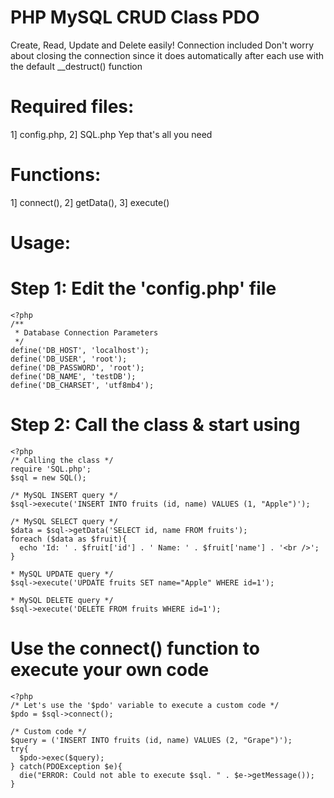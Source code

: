 # PHP MySQL CRUD Class PDO
  Create, Read, Update and Delete easily!
  Connection included
  Don't worry about closing the connection since it does automatically after each use with the default __destruct() function
  
# Required files:
  1] config.php, 
  2] SQL.php 
  Yep that's all you need

# Functions:
  1] connect(), 
  2] getData(), 
  3] execute()

# Usage:

  # Step 1: Edit the 'config.php' file

    <?php
    /**
     * Database Connection Parameters
     */
    define('DB_HOST', 'localhost');
    define('DB_USER', 'root');
    define('DB_PASSWORD', 'root');
    define('DB_NAME', 'testDB');
    define('DB_CHARSET', 'utf8mb4');

  # Step 2: Call the class & start using
  
    <?php
    /* Calling the class */
    require 'SQL.php';
    $sql = new SQL();
    
    /* MySQL INSERT query */
    $sql->execute('INSERT INTO fruits (id, name) VALUES (1, "Apple")');

    /* MySQL SELECT query */
    $data = $sql->getData('SELECT id, name FROM fruits');
    foreach ($data as $fruit){
      echo 'Id: ' . $fruit['id'] . ' Name: ' . $fruit['name'] . '<br />';
    }

    * MySQL UPDATE query */
    $sql->execute('UPDATE fruits SET name="Apple" WHERE id=1');

    * MySQL DELETE query */
    $sql->execute('DELETE FROM fruits WHERE id=1');


# Use the connect() function to execute your own code

    <?php
    /* Let's use the '$pdo' variable to execute a custom code */
    $pdo = $sql->connect();
    
    /* Custom code */
    $query = ('INSERT INTO fruits (id, name) VALUES (2, "Grape")');
    try{
      $pdo->exec($query);
    } catch(PDOException $e){
      die("ERROR: Could not able to execute $sql. " . $e->getMessage());
    }
  
